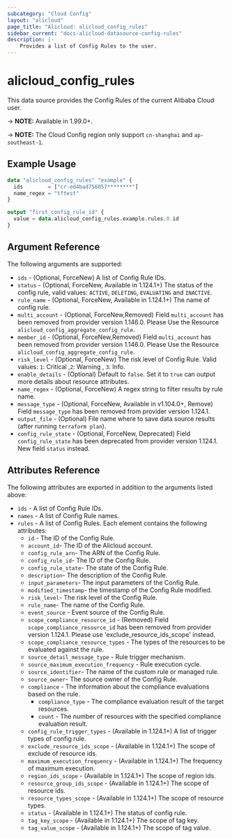 ```yaml
---
subcategory: "Cloud Config"
layout: "alicloud"
page_title: "Alicloud: alicloud_config_rules"
sidebar_current: "docs-alicloud-datasource-config-rules"
description: |-
    Provides a list of Config Rules to the user.
---
```


# alicloud\_config\_rules

This data source provides the Config Rules of the current Alibaba Cloud user.

-> **NOTE:**  Available in 1.99.0+.

-> **NOTE:** The Cloud Config region only support `cn-shanghai` and `ap-southeast-1`.

## Example Usage

```terraform
data "alicloud_config_rules" "example" {
  ids        = ["cr-ed4bad756057********"]
  name_regex = "tftest"
}

output "first_config_rule_id" {
  value = data.alicloud_config_rules.example.rules.0.id
}
```

## Argument Reference

The following arguments are supported:

* `ids` - (Optional, ForceNew) A list of Config Rule IDs.
* `status` - (Optional, ForceNew, Available in 1.124.1+) The status of the config rule, valid values: `ACTIVE`, `DELETING`, `EVALUATING` and `INACTIVE`. 
* `rule_name` - (Optional, ForceNew, Available in 1.124.1+) The name of config rule.
* `multi_account` - (Optional, ForceNew,Removed) Field `multi_account` has been removed from provider version 1.146.0. Please Use the Resource `alicloud_config_aggregate_config_rule`.
* `member_id` - (Optional, ForceNew,Removed) Field `multi_account` has been removed from provider version 1.146.0. Please Use the Resource `alicloud_config_aggregate_config_rule`.
* `risk_level` - (Optional, ForceNew) The risk level of Config Rule. Valid values: `1`: Critical ,`2`: Warning , `3`: Info.
* `enable_details` - (Optional) Default to `false`. Set it to `true` can output more details about resource attributes.
* `name_regex` - (Optional, ForceNew) A regex string to filter results by rule name.
* `message_type` - (Optional, ForceNew,  Available in v1.104.0+, Remove) Field `message_type` has been removed from provider version 1.124.1.
* `output_file` - (Optional) File name where to save data source results (after running `terraform plan`).
* `config_rule_state` - (Optional, ForceNew, Deprecated) Field `config_rule_state` has been deprecated from provider version 1.124.1. New field `status` instead.

## Attributes Reference

The following attributes are exported in addition to the arguments listed above:

* `ids` - A list of Config Rule IDs.
* `names` - A list of Config Rule names.
* `rules` - A list of Config Rules. Each element contains the following attributes:
    * `id` - The ID of the Config Rule.
    * `account_id`- The ID of the Alicloud account.
    * `config_rule_arn`- The ARN of the Config Rule.
    * `config_rule_id`- The ID of the Config Rule.
    * `config_rule_state`- The state of the Config Rule.
    * `description`- The description of the Config Rule.
    * `input_parameters`- The input parameters of the Config Rule.
    * `modified_timestamp`- the timestamp of the Config Rule modified.
    * `risk_level`- The risk level of the Config Rule.
    * `rule_name`- The name of the Config Rule.
    * `event_source` - Event source of the Config Rule.
    * `scope_compliance_resource_id` - (Removed)  Field `scope_compliance_resource_id` has been removed from provider version 1.124.1. Please use 'exclude_resource_ids_scope' instead. 
    * `scope_compliance_resource_types` - The types of the resources to be evaluated against the rule.
    * `source_detail_message_type` - Rule trigger mechanism.
    * `source_maximum_execution_frequency` - Rule execution cycle. 
    * `source_identifier`- The name of the custom rule or managed rule.
    * `source_owner`- The source owner of the Config Rule.
    * `compliance` - The information about the compliance evaluations based on the rule.
        * `compliance_type` - The compliance evaluation result of the target resources.
        * `count` - The number of resources with the specified compliance evaluation result.
    * `config_rule_trigger_types` - (Available in 1.124.1+) A list of trigger types of config rule.
    * `exclude_resource_ids_scope` - (Available in 1.124.1+) The scope of exclude of resource ids.
    * `maximum_execution_frequency` - (Available in 1.124.1+) The frequency of maximum execution.
    * `region_ids_scope` - (Available in 1.124.1+) The scope of region ids.
    * `resource_group_ids_scope` - (Available in 1.124.1+) The scope of resource ids.
    * `resource_types_scope` - (Available in 1.124.1+) The scope of resource types.
    * `status` - (Available in 1.124.1+) The status of config rule.
    * `tag_key_scope` - (Available in 1.124.1+) The scope of tag key.
    * `tag_value_scope` - (Available in 1.124.1+) The scope of tag value.

